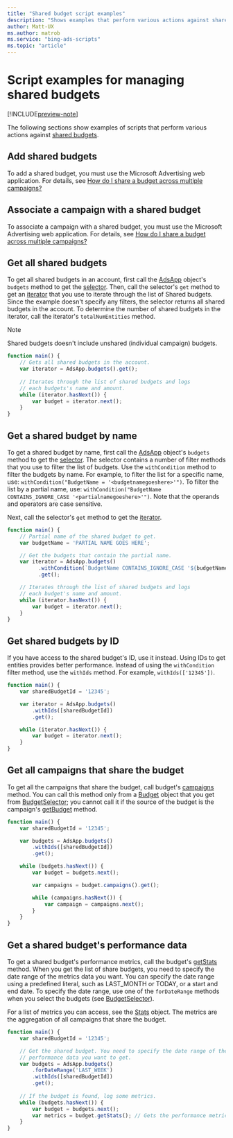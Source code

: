 ```yaml
---
title: "Shared budget script examples"
description: "Shows examples that perform various actions against shared budgets."
author: Matt-UX
ms.author: matrob
ms.service: "bing-ads-scripts"
ms.topic: "article"
---
```


# Script examples for managing shared budgets

[!INCLUDE[preview-note](../includes/preview-note.md)]

The following sections show examples of scripts that perform various actions against [shared budgets](../concepts/shared-budgets.md).


## Add shared budgets

To add a shared budget, you must use the Microsoft Advertising web application. For details, see [How do I share a budget across multiple campaigns?](https://help.ads.microsoft.com/#apex/3/en/56814/1)


## Associate a campaign with a shared budget

To associate a campaign with a shared budget, you must use the Microsoft Advertising web application. For details, see [How do I share a budget across multiple campaigns?](https://help.ads.microsoft.com/#apex/3/en/56814/1)


## Get all shared budgets

To get all shared budgets in an account, first call the [AdsApp](../reference/AdsApp.md) object's `budgets` method to get the [selector](../reference/BudgetSelector.md). Then, call the selector's `get` method to get an [iterator](../reference/BudgetIterator.md) that you use to iterate through the list of Shared budgets. Since the example doesn't specify any filters, the selector returns all shared budgets in the account. To determine the number of shared budgets in the iterator, call the iterator's `totalNumEntities` method.

> [!NOTE]
> Shared budgets doesn't include unshared (individual campaign) budgets.

```javascript
function main() {
    // Gets all shared budgets in the account.
    var iterator = AdsApp.budgets().get();
    
    // Iterates through the list of shared budgets and logs 
    // each budgets's name and amount.
    while (iterator.hasNext()) {
        var budget = iterator.next();
    }
}
```

## Get a shared budget by name

To get a shared budget by name, first call the [AdsApp](../reference/AdsApp.md) object's `budgets` method to get the [selector](../reference/BudgetSelector.md). The selector contains a number of filter methods that you use to filter the list of budgets. Use the `withCondition` method to filter the budgets by name. For example, to filter the list for a specific name, use: `withCondition("BudgetName = '<budgetnamegoeshere>'")`. To filter the list by a partial name, use: `withCondition("BudgetName CONTAINS_IGNORE_CASE '<partialnamegoeshere>'")`. Note that the operands and operators are case sensitive.

Next, call the selector's `get` method to get the [iterator](../reference/BudgetIterator.md). 


```javascript
function main() {
    // Partial name of the shared budget to get.
    var budgetName = 'PARTIAL NAME GOES HERE';

    // Get the budgets that contain the partial name.
    var iterator = AdsApp.budgets()
          .withCondition(`BudgetName CONTAINS_IGNORE_CASE '${budgetName}'`)
          .get();

    // Iterates through the list of shared budgets and logs 
    // each budget's name and amount.
    while (iterator.hasNext()) {
        var budget = iterator.next();
    }
}
```

## Get shared budgets by ID

If you have access to the shared budget's ID, use it instead. Using IDs to get entities provides better performance. Instead of using the `withCondition` filter method, use the `withIds` method. For example, `withIds(['12345'])`.


```javascript
function main() {
    var sharedBudgetId = '12345';

    var iterator = AdsApp.budgets()
        .withIds([sharedBudgetId])
        .get();

    while (iterator.hasNext()) {
        var budget = iterator.next();
    }
}
```


## Get all campaigns that share the budget

To get all the campaigns that share the budget, call budget's [campaigns](../reference/Budget.md#campaigns) method. You can call this method only from a [Budget](../reference/Budget.md) object that you get from [BudgetSelector](../reference/BudgetSelector.md); you cannot call it if the source of the budget is the campaign's [getBudget](../reference/Campaign.md#getbudget) method.



```javascript
function main() {
    var sharedBudgetId = '12345';

    var budgets = AdsApp.budgets()
        .withIds([sharedBudgetId])
        .get();

    while (budgets.hasNext()) {
        var budget = budgets.next();

        var campaigns = budget.campaigns().get();

        while (campaigns.hasNext()) {
            var campaign = campaigns.next();
        }
    }
}
```



## Get a shared budget's performance data

To get a shared budget's performance metrics, call the budget's [getStats](../reference/Budget.md#getstats) method. When you get the list of share budgets, you need to specify the date range of the metrics data you want. You can specify the date range using a predefined literal, such as LAST_MONTH or TODAY, or a start and end date. To specify the date range, use one of the `forDateRange` methods when you select the budgets (see [BudgetSelector](../reference/BudgetSelector.md)). 

For a list of metrics you can access, see the [Stats](../reference/Stats.md) object. The metrics are the aggregation of all campaigns that share the budget.

```javascript
function main() {
    var sharedBudgetId = '12345';

    // Get the shared budget. You need to specify the date range of the
    // performance data you want to get.
    var budgets = AdsApp.budgets()
        .forDateRange('LAST_WEEK')
        .withIds([sharedBudgetId])
        .get();
    
    // If the budget is found, log some metrics.
    while (budgets.hasNext()) {
        var budget = budgets.next();
        var metrics = budget.getStats(); // Gets the performance metrics.
    }
}
```


